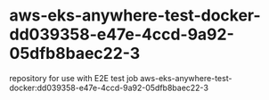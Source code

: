 # aws-eks-anywhere-test-docker-dd039358-e47e-4ccd-9a92-05dfb8baec22-3
repository for use with E2E test job aws-eks-anywhere-test-docker:dd039358-e47e-4ccd-9a92-05dfb8baec22-3
